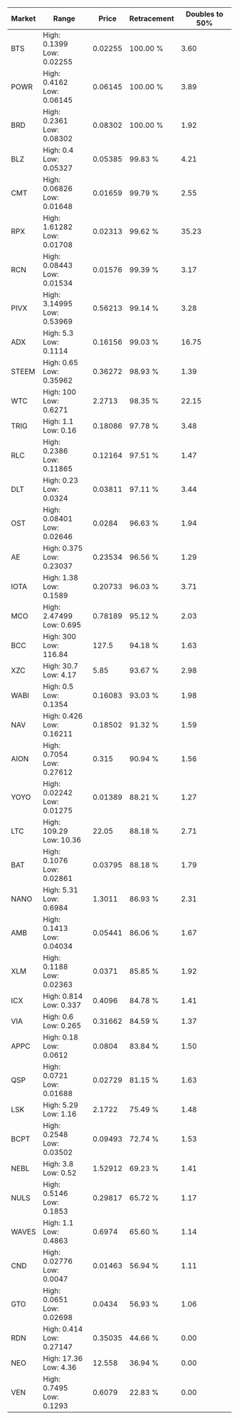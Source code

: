 | Market | Range | Price| Retracement | Doubles to 50% |
| --- | --- | --- | --- | --- |
| BTS | High: 0.1399<br />Low: 0.02255 | 0.02255 | 100.00 % | 3.60 |
| POWR | High: 0.4162<br />Low: 0.06145 | 0.06145 | 100.00 % | 3.89 |
| BRD | High: 0.2361<br />Low: 0.08302 | 0.08302 | 100.00 % | 1.92 |
| BLZ | High: 0.4<br />Low: 0.05327 | 0.05385 | 99.83 % | 4.21 |
| CMT | High: 0.06826<br />Low: 0.01648 | 0.01659 | 99.79 % | 2.55 |
| RPX | High: 1.61282<br />Low: 0.01708 | 0.02313 | 99.62 % | 35.23 |
| RCN | High: 0.08443<br />Low: 0.01534 | 0.01576 | 99.39 % | 3.17 |
| PIVX | High: 3.14995<br />Low: 0.53969 | 0.56213 | 99.14 % | 3.28 |
| ADX | High: 5.3<br />Low: 0.1114 | 0.16156 | 99.03 % | 16.75 |
| STEEM | High: 0.65<br />Low: 0.35962 | 0.36272 | 98.93 % | 1.39 |
| WTC | High: 100<br />Low: 0.6271 | 2.2713 | 98.35 % | 22.15 |
| TRIG | High: 1.1<br />Low: 0.16 | 0.18086 | 97.78 % | 3.48 |
| RLC | High: 0.2386<br />Low: 0.11865 | 0.12164 | 97.51 % | 1.47 |
| DLT | High: 0.23<br />Low: 0.0324 | 0.03811 | 97.11 % | 3.44 |
| OST | High: 0.08401<br />Low: 0.02646 | 0.0284 | 96.63 % | 1.94 |
| AE | High: 0.375<br />Low: 0.23037 | 0.23534 | 96.56 % | 1.29 |
| IOTA | High: 1.38<br />Low: 0.1589 | 0.20733 | 96.03 % | 3.71 |
| MCO | High: 2.47499<br />Low: 0.695 | 0.78189 | 95.12 % | 2.03 |
| BCC | High: 300<br />Low: 116.84 | 127.5 | 94.18 % | 1.63 |
| XZC | High: 30.7<br />Low: 4.17 | 5.85 | 93.67 % | 2.98 |
| WABI | High: 0.5<br />Low: 0.1354 | 0.16083 | 93.03 % | 1.98 |
| NAV | High: 0.426<br />Low: 0.16211 | 0.18502 | 91.32 % | 1.59 |
| AION | High: 0.7054<br />Low: 0.27612 | 0.315 | 90.94 % | 1.56 |
| YOYO | High: 0.02242<br />Low: 0.01275 | 0.01389 | 88.21 % | 1.27 |
| LTC | High: 109.29<br />Low: 10.36 | 22.05 | 88.18 % | 2.71 |
| BAT | High: 0.1076<br />Low: 0.02861 | 0.03795 | 88.18 % | 1.79 |
| NANO | High: 5.31<br />Low: 0.6984 | 1.3011 | 86.93 % | 2.31 |
| AMB | High: 0.1413<br />Low: 0.04034 | 0.05441 | 86.06 % | 1.67 |
| XLM | High: 0.1188<br />Low: 0.02363 | 0.0371 | 85.85 % | 1.92 |
| ICX | High: 0.814<br />Low: 0.337 | 0.4096 | 84.78 % | 1.41 |
| VIA | High: 0.6<br />Low: 0.265 | 0.31662 | 84.59 % | 1.37 |
| APPC | High: 0.18<br />Low: 0.0612 | 0.0804 | 83.84 % | 1.50 |
| QSP | High: 0.0721<br />Low: 0.01688 | 0.02729 | 81.15 % | 1.63 |
| LSK | High: 5.29<br />Low: 1.16 | 2.1722 | 75.49 % | 1.48 |
| BCPT | High: 0.2548<br />Low: 0.03502 | 0.09493 | 72.74 % | 1.53 |
| NEBL | High: 3.8<br />Low: 0.52 | 1.52912 | 69.23 % | 1.41 |
| NULS | High: 0.5146<br />Low: 0.1853 | 0.29817 | 65.72 % | 1.17 |
| WAVES | High: 1.1<br />Low: 0.4863 | 0.6974 | 65.60 % | 1.14 |
| CND | High: 0.02776<br />Low: 0.0047 | 0.01463 | 56.94 % | 1.11 |
| GTO | High: 0.0651<br />Low: 0.02698 | 0.0434 | 56.93 % | 1.06 |
| RDN | High: 0.414<br />Low: 0.27147 | 0.35035 | 44.66 % | 0.00 |
| NEO | High: 17.36<br />Low: 4.36 | 12.558 | 36.94 % | 0.00 |
| VEN | High: 0.7495<br />Low: 0.1293 | 0.6079 | 22.83 % | 0.00 |
